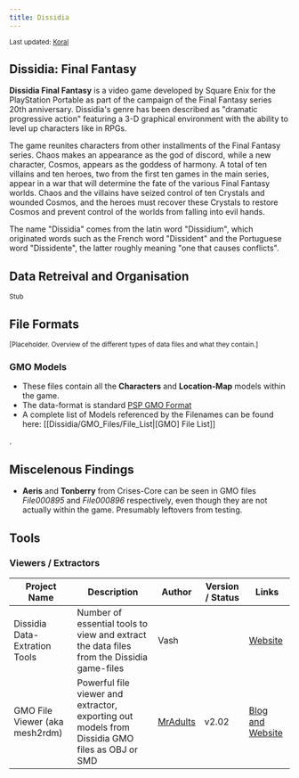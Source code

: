 ```yaml
---
title: Dissidia
---
```


<small> Last updated: [Koral](User:Koral) </small>

  

## Dissidia: Final Fantasy

**Dissidia Final Fantasy** is a video game developed by Square Enix for the PlayStation Portable as part of the campaign of the Final Fantasy series 20th anniversary. Dissidia's genre has been described as "dramatic progressive action" featuring a 3-D graphical environment with the ability to level up characters like in RPGs.

The game reunites characters from other installments of the Final Fantasy series. Chaos makes an appearance as the god of discord, while a new character, Cosmos, appears as the goddess of harmony. A total of ten villains and ten heroes, two from the first ten games in the main series, appear in a war that will determine the fate of the various Final Fantasy worlds. Chaos and the villains have seized control of ten Crystals and wounded Cosmos, and the heroes must recover these Crystals to restore Cosmos and prevent control of the worlds from falling into evil hands.

The name "Dissidia" comes from the latin word "Dissidium", which originated words such as the French word "Dissident" and the Portuguese word "Dissidente", the latter roughly meaning "one that causes conflicts".

  

## Data Retreival and Organisation

<small>Stub</small>

  

## File Formats

<small>\[Placeholder. Overview of the different types of data files and what they contain.\]</small>

  

### GMO Models

- These files contain all the **Characters** and **Location-Map** models within the game.
- The data-format is standard [PSP GMO Format](PSP/GMO_Format)
- A complete list of Models referenced by the Filenames can be found here: \[\[Dissidia/GMO_Files/File_List\|\[GMO\] File List\]\]

.

## Miscelenous Findings

- **Aeris** and **Tonberry** from Crises-Core can be seen in GMO files *File000895* and *File000896* respectively, even though they are not actually within the game. Presumably leftovers from testing.

## Tools

### Viewers / Extractors

| Project Name | Description | Author | Version / Status | Links |
|----|----|----|----|----|
| Dissidia Data-Extration Tools | Number of essential tools to view and extract the data files from the Dissidia game-files | Vash |  | [Website](http://www.alucard.cc/) |
| GMO File Viewer (aka mesh2rdm) | Powerful file viewer and extractor, exporting out models from Dissidia GMO files as OBJ or SMD | [MrAdults](http://forums.qhimm.com/index.php?action=profile;u=3607) | v2.02 | [Blog and Website](http://www.richwhitehouse.com/index.php?postid=35) |

